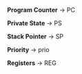**Program Counter** -> PC

**Private State** -> PS

**Stack Pointer** -> SP

**Priority** -> prio

**Registers** -> REG
